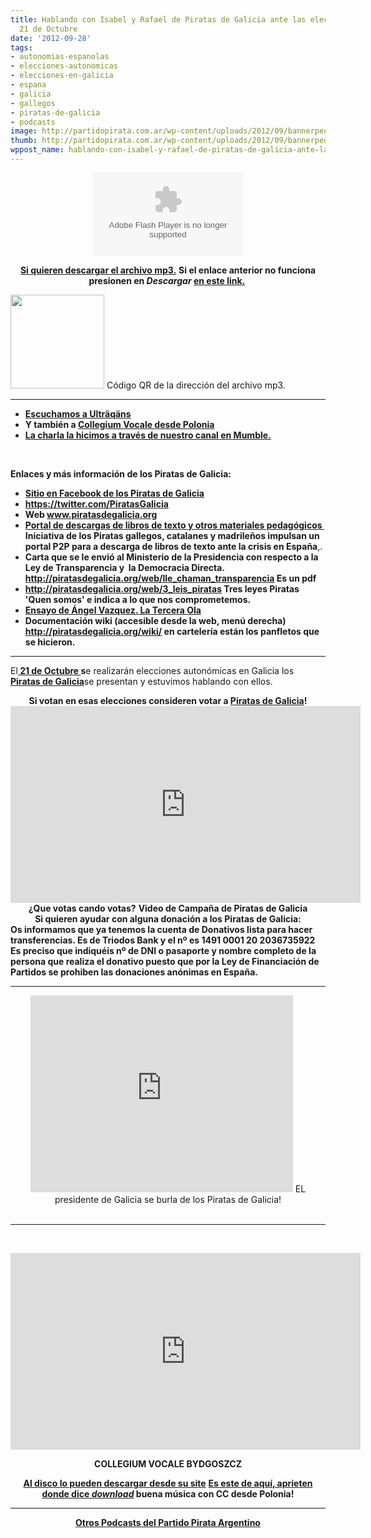 ```yaml
---
title: Hablando con Isabel y Rafael de Piratas de Galicia ante las elecciones del
  21 de Octubre
date: '2012-09-28'
tags:
- autonomias-espanolas
- elecciones-autonomicas
- elecciones-en-galicia
- espana
- galicia
- gallegos
- piratas-de-galicia
- podcasts
image: http://partidopirata.com.ar/wp-content/uploads/2012/09/bannerpeq_web_21O-2.png
thumb: http://partidopirata.com.ar/wp-content/uploads/2012/09/bannerpeq_web_21O-2-150x150.png
wppost_name: hablando-con-isabel-y-rafael-de-piratas-de-galicia-ante-las-elecciones-del-21-de-octubre
---
```


<center>
<object id="player1458218" width="240" height="133" classid="clsid:d27cdb6e-ae6d-11cf-96b8-444553540000" codebase="http://download.macromedia.com/pub/shockwave/cabs/flash/swflash.cab#version=6,0,40,0"><param name="AllowScriptAccess" value="always" /><param name="allowFullScreen" value="true" /><param name="wmode" value="transparent" /><param name="src" value="http://www.ivoox.com/playerivoox_ee_1458218_1.html" /><param name="allowfullscreen" value="true" /><param name="allowscriptaccess" value="always" /><embed id="player1458218" width="240" height="133" type="application/x-shockwave-flash" src="http://www.ivoox.com/playerivoox_ee_1458218_1.html" AllowScriptAccess="always" allowFullScreen="true" wmode="transparent" allowfullscreen="true" allowscriptaccess="always" /></object></center>
<p style="text-align: center;"><strong><a href="http://www.ivoox.com/conversando-isabel-rafael-piratas_md_1458218_1.mp3" target="_blank">Si quieren descargar el archivo mp3.</a></strong>
<strong> Si el enlace anterior no funciona presionen en <em>Descargar</em> <a href="http://www.ivoox.com/conversando-isabel-rafael-piratas-audios-mp3_rf_1458218_1.html" target="_blank">en este link.</a> </strong></p>


<a href="http://partidopirata.com.ar/wp-content/uploads/2012/09/chart9.png"><img class="size-full wp-image-6667" title="chart" src="http://partidopirata.com.ar/wp-content/uploads/2012/09/chart9.png" alt="" width="150" height="150" /></a> Código QR de la dirección del archivo mp3.


<hr />

<ul>
	<li><strong><a href="https://www.myspace.com/ultraqans/music/songs/01-01-setent-qulos-mp3-81256479" target="_blank">Escuchamos a Ulträqäns</a></strong></li>
	<li><strong>Y también a <a href="http://partidopirata.com.ar/6579/ensemble-of-early-music-collegium-vocale-con-creative-commons">Collegium Vocale desde Polonia</a></strong></li>
	<li><strong><a href="http://partido-pirata.blogspot.com/2011/07/para-usar-mumble.html" target="_blank">La charla la hicimos a través de nuestro canal en Mumble.</a></strong></li>
</ul>
&nbsp;

<strong>Enlaces y más información de los Piratas de Galicia:</strong>
<ul>
	<li><strong><a href="http://www.facebook.com/pirata.gal" target="_blank">Sitio en Facebook de los Piratas de Galicia </a></strong></li>
	<li><strong><a href="https://twitter.com/PiratasGalicia" target="_blank">https://twitter.com/PiratasGalicia</a>
</strong></li>
	<li><strong>Web <a href="http://piratasdegalicia.org/web/actualidade" target="_blank">www.piratasdegalicia.org</a></strong></li>
	<li><strong><a href="http://piratasdegalicia.org/p2p/" target="_blank">Portal de descargas de libros de texto y otros materiales pedagógicos  </a>Iniciativa de los Piratas gallegos, catalanes y madrileños impulsan un portal P2P para a descarga de libros de texto ante la crisis en España</strong>,.</li>
	<li><strong>Carta que se le envió al Ministerio de la Presidencia con respecto a la Ley de Transparencia y  la Democracia Directa.<a href="http://piratasdegalicia.org/web/lle_chaman_transparencia" target="_blank"> http://piratasdegalicia.org/web/lle_chaman_transparencia</a> Es un pdf</strong></li>
	<li><strong><a href="http://piratasdegalicia.org/web/3_leis_piratas" target="_blank">http://piratasdegalicia.org/web/3_leis_piratas</a> Tres leyes Piratas 'Quen somos' e indica a lo que nos comprometemos.</strong></li>
	<li><strong><a href="http://www.slideshare.net/Anvazher/navegando-la-terceraola" target="_blank">Ensayo de Ángel Vazquez. La Tercera Ola</a></strong></li>
	<li><strong>Documentación wiki (accesible desde la web, menú derecha) <a href="http://piratasdegalicia.org/wiki/" target="_blank">http://piratasdegalicia.org/wiki/</a> en cartelería están los panfletos que se hicieron.</strong></li>
</ul>

<hr />

El<strong><a href="http://www.lavanguardia.com/politica/20120916/54349638664/feijoo-voto-argentina-mayoria-absoluta.html" target="_blank"> 21 de Octubre </a>s</strong>e realizarán elecciones autonómicas en Galicia los<strong> <a href="http://piratasdegalicia.org" target="_blank">Piratas de Galicia</a></strong>se presentan y estuvimos hablando con ellos.

<center></center><center>
<strong> Si votan en esas elecciones consideren votar a <a href="http://piratasdegalicia.org" target="_blank">Piratas de Galicia</a>!</strong></center><center></center><center>
<iframe src="http://www.youtube.com/embed/SsXmhiULdok" frameborder="0" width="560" height="315"></iframe>
<strong>¿Que votas cando votas?</strong>
<strong> Video de Campaña de Piratas de Galicia</strong></center><center></center><center><strong>Si quieren ayudar con alguna donación a los Piratas de Galicia:</strong></center>
<strong>Os informamos que ya tenemos la cuenta de Donativos lista para hacer transferencias. Es de Triodos Bank y el nº es 1491 0001 20 2036735922 Es preciso que indiquéis nº de DNI o pasaporte y nombre completo de la persona que realiza el donativo puesto que por la Ley de Financiación de Partidos se prohiben las donaciones anónimas en España. </strong>
<strong>
</strong>

<hr />

<center>
<iframe src="http://www.youtube.com/embed/Z3xTTSeqspA" frameborder="0" width="420" height="315"></iframe>
EL presidente de Galicia se burla de los Piratas de Galicia!</center>&nbsp;

<hr />

&nbsp;

<center><iframe src="http://www.youtube.com/embed/akxByhtsJ-Y" frameborder="0" width="560" height="315"></iframe></center>
<p style="text-align: center;"><strong>COLLEGIUM VOCALE BYDGOSZCZ</strong></p>
<p style="text-align: center;"><strong><a href="http://collegiumvocale.bydgoszcz.pl" target="_blank">Al disco lo pueden descargar desde su site</a></strong>
<strong> <a href="http://collegiumvocale.bydgoszcz.pl/music/cvb006/cvb006.html" target="_blank">Es este de aquí, aprieten donde dice <em>download</em></a> buena música con CC desde Polonia!</strong></p>


<hr />
<p style="text-align: center;"><strong><a href="http://partidopirata.com.ar/857/indice-con-los-podcast-del-partido-pirata-argentino">Otros Podcasts del Partido Pirata Argentino</a></strong></p>
